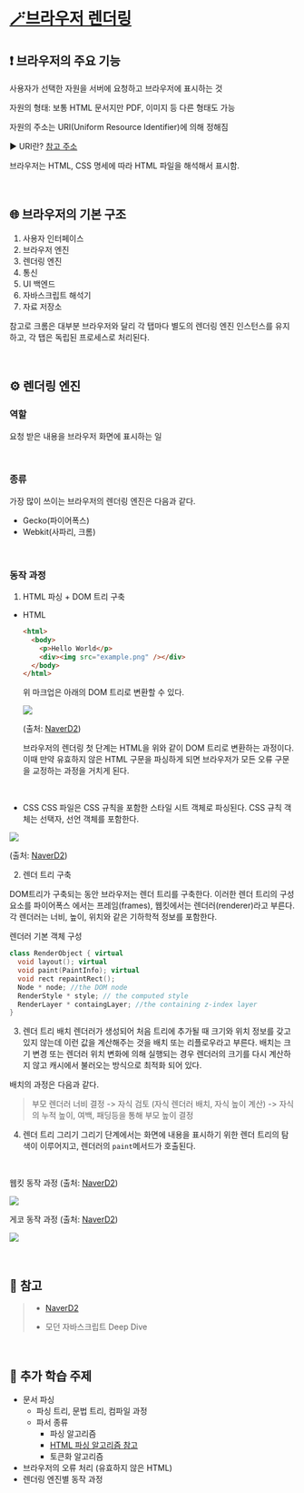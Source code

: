 # [🪄브라우저 렌더링](https://velog.io/@kyw0716/%EB%B8%8C%EB%9D%BC%EC%9A%B0%EC%A0%80-%EB%A0%8C%EB%8D%94%EB%A7%81)

## ❗ 브라우저의 주요 기능

사용자가 선택한 자원을 서버에 요청하고 브라우저에 표시하는 것

자원의 형태: 보통 HTML 문서지만 PDF, 이미지 등 다른 형태도 가능

자원의 주소는 URI(Uniform Resource Identifier)에 의해 정해짐

▶️ URI란? [참고 주소](https://en.wikipedia.org/wiki/Uniform_Resource_Identifier)

브라우저는 HTML, CSS 명세에 따라 HTML 파일을 해석해서 표시함.

<br>

## 🌐 브라우저의 기본 구조

1. 사용자 인터페이스
2. 브라우저 엔진
3. 렌더링 엔진
4. 통신
5. UI 백엔드
6. 자바스크립트 해석기
7. 자료 저장소

참고로 크롬은 대부분 브라우저와 달리 각 탭마다 별도의 렌더링 엔진 인스턴스를 유지하고, 각 탭은 독립된 프로세스로 처리된다.

<br>

## ⚙️ 렌더링 엔진

### 역할

요청 받은 내용을 브라우저 화면에 표시하는 일

<br>

### 종류

가장 많이 쓰이는 브라우저의 렌더링 엔진은 다음과 같다.

- Gecko(파이어폭스)
- Webkit(사파리, 크롬)

<br>

### 동작 과정

1. HTML 파싱 + DOM 트리 구축

- HTML

  ```html
  <html>
    <body>
      <p>Hello World</p>
      <div><img src="example.png" /></div>
    </body>
  </html>
  ```

  위 마크업은 아래의 DOM 트리로 변환할 수 있다.

  ![](https://velog.velcdn.com/images/kyw0716/post/cc7ed63c-466d-4402-890a-15a406535029/image.png)

  (출처: [NaverD2](https://d2.naver.com/helloworld/59361))

  브라우저의 렌더링 첫 단계는 HTML을 위와 같이 DOM 트리로 변환하는 과정이다. 이때 만약 유효하지 않은 HTML 구문을 파싱하게 되면 브라우저가 모든 오류 구문을 교정하는 과정을 거치게 된다.

<br>

- CSS
  CSS 파일은 CSS 규칙을 포함한 스타일 시트 객체로 파싱된다. CSS 규칙 객체는 선택자, 선언 객체를 포함한다.

![](https://velog.velcdn.com/images/kyw0716/post/9c4f76df-6259-4f0a-ab3d-eb65ce903b5f/image.png)

(출처: [NaverD2](https://d2.naver.com/helloworld/59361))

2. 렌더 트리 구축

DOM트리가 구축되는 동안 브라우저는 렌더 트리를 구축한다. 이러한 렌더 트리의 구성 요소를 파이어폭스 에서는 프레임(frames), 웹킷에서는 렌더러(renderer)라고 부른다. 각 렌더러는 너비, 높이, 위치와 같은 기하학적 정보를 포함한다.

렌더러 기본 객체 구성

```cpp
class RenderObject { virtual
  void layout(); virtual
  void paint(PaintInfo); virtual
  void rect repaintRect();
  Node * node; //the DOM node
  RenderStyle * style; // the computed style
  RenderLayer * containgLayer; //the containing z-index layer
}
```

3. 렌더 트리 배치
   렌더러가 생성되어 처음 트리에 추가될 때 크기와 위치 정보를 갖고 있지 않는데 이런 값을 계산해주는 것을 배치 또는 리플로우라고 부른다. 배치는 크기 변경 또는 렌더러 위치 변화에 의해 실행되는 경우 렌더러의 크기를 다시 계산하지 않고 캐시에서 불러오는 방식으로 최적화 되어 있다.

배치의 과정은 다음과 같다.

> 부모 렌더러 너비 결정 -> 자식 검토 (자식 렌더러 배치, 자식 높이 계산) -> 자식의 누적 높이, 여백, 패딩등을 통해 부모 높이 결정

4. 렌더 트리 그리기
   그리기 단계에서는 화면에 내용을 표시하기 위한 렌더 트리의 탐색이 이루어지고, 렌더러의 `paint`메서드가 호출된다.

<br>

웹킷 동작 과정 (출처: [NaverD2](https://d2.naver.com/helloworld/59361))

![](https://velog.velcdn.com/images/kyw0716/post/0d640f7c-8a45-440f-9d55-151898e27e7b/image.png)

게코 동작 과정 (출처: [NaverD2](https://d2.naver.com/helloworld/59361))

![](https://velog.velcdn.com/images/kyw0716/post/b7444500-61ae-4e15-8a53-dd9c7d03aaf4/image.png)

<br>

## 📌 참고

> - [NaverD2](https://d2.naver.com/helloworld/59361)
>
> - 모던 자바스크립트 Deep Dive

<br>

## 🎁 추가 학습 주제

- 문서 파싱
  - 파싱 트리, 문법 트리, 컴파일 과정
  - 파서 종류
    - 파싱 알고리즘
    - [HTML 파싱 알고리즘 참고](https://html.spec.whatwg.org/multipage/parsing.html)
    - 토큰화 알고리즘
- 브라우저의 오류 처리 (유효하지 않은 HTML)
- 렌더링 엔진별 동작 과정
